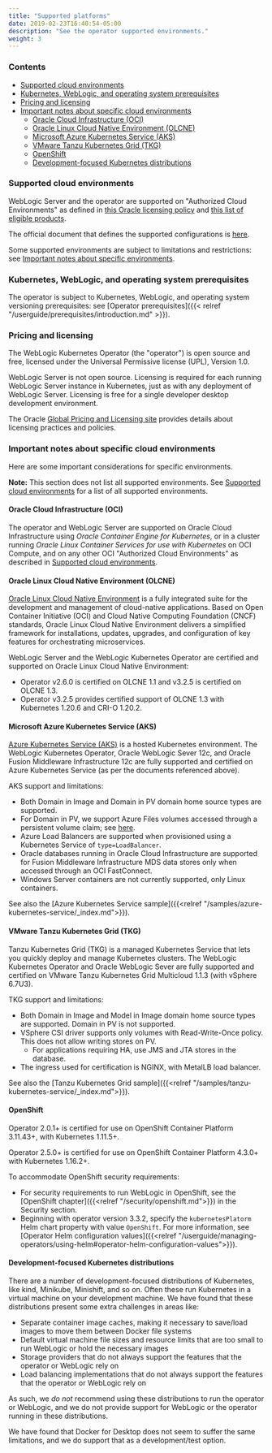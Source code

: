 ```yaml
---
title: "Supported platforms"
date: 2019-02-23T16:40:54-05:00
description: "See the operator supported environments."
weight: 3
---
```


### Contents

- [Supported cloud environments](#supported-cloud-environments)
- [Kubernetes, WebLogic, and operating system prerequisites](#kubernetes-weblogic-and-operating-system-prerequisites)
- [Pricing and licensing](#pricing-and-licensing)
- [Important notes about specific cloud environments](#important-notes-about-specific-cloud-environments)
  - [Oracle Cloud Infrastructure (OCI)](#oracle-cloud-infrastructure-oci)
  - [Oracle Linux Cloud Native Environment (OLCNE)](#oracle-linux-cloud-native-environment-olcne)
  - [Microsoft Azure Kubernetes Service (AKS)](#microsoft-azure-kubernetes-service-aks)
  - [VMware Tanzu Kubernetes Grid (TKG)](#vmware-tanzu-kubernetes-grid-tkg)
  - [OpenShift](#openshift)
  - [Development-focused Kubernetes distributions](#development-focused-kubernetes-distributions)

### Supported cloud environments

WebLogic Server and the operator are supported on "Authorized Cloud Environments" as defined in
[this Oracle licensing policy](https://www.oracle.com/assets/cloud-licensing-070579.pdf) and
[this list of eligible products](http://www.oracle.com/us/corporate/pricing/authorized-cloud-environments-3493562.pdf).

The official document that defines the supported configurations
is [here](https://www.oracle.com/middleware/technologies/ias/oracleas-supported-virtualization.html).

Some supported environments are subject to limitations and restrictions: see
[Important notes about specific environments](#important-notes-about-specific-environments).

### Kubernetes, WebLogic, and operating system prerequisites

The operator is subject to Kubernetes, WebLogic, and operating system versioning prerequisites:
see [Operator prerequisites]({{< relref "/userguide/prerequisites/introduction.md" >}}).

### Pricing and licensing

The WebLogic Kubernetes Operator (the "operator") is open source and free,
licensed under the Universal Permissive license (UPL), Version 1.0.

WebLogic Server is not open source.
Licensing is required for each running WebLogic Server instance in Kubernetes,
just as with any deployment of WebLogic Server.
Licensing is free for a single developer desktop development environment.

The Oracle [Global Pricing and Licensing site](https://www.oracle.com/corporate/pricing/specialty-topics.html)
provides details about licensing practices and policies.

### Important notes about specific cloud environments

Here are some important considerations for specific environments.

**Note:** This section does not list all supported environments.
See [Supported cloud environments](#supported-cloud-environments)
for a list of all supported environments.

#### Oracle Cloud Infrastructure (OCI)

The operator and WebLogic Server are supported on Oracle Cloud
Infrastructure using *Oracle Container Engine for Kubernetes*, or in a cluster running *Oracle Linux
Container Services for use with Kubernetes* on OCI Compute, and on
any other OCI "Authorized Cloud Environments"
as described in [Supported cloud environments](#supported-cloud-environments).

#### Oracle Linux Cloud Native Environment (OLCNE)

[Oracle Linux Cloud Native Environment](https://docs.oracle.com/en/operating-systems/olcne/) is a fully integrated suite for the development and management of cloud-native applications. Based on Open Container Initiative (OCI) and Cloud Native Computing Foundation (CNCF) standards, Oracle Linux Cloud Native Environment delivers a simplified framework for installations, updates, upgrades, and configuration of key features for orchestrating microservices.

WebLogic Server and the WebLogic Kubernetes Operator are certified and supported on Oracle Linux Cloud Native Environment:
- Operator v2.6.0 is certified on OLCNE 1.1 and v3.2.5 is certified on OLCNE 1.3.
- Operator v3.2.5 provides certified support of OLCNE 1.3 with Kubernetes 1.20.6 and CRI-O 1.20.2.

#### Microsoft Azure Kubernetes Service (AKS)

[Azure Kubernetes Service (AKS)](https://docs.microsoft.com/en-us/azure/aks/) is a hosted Kubernetes environment.  The WebLogic Kubernetes
Operator, Oracle WebLogic Sever 12c, and Oracle Fusion Middleware Infrastructure 12c are fully supported and certified on Azure Kubernetes Service (as per the documents
referenced above).

AKS support and limitations:

* Both Domain in Image and Domain in PV domain home source types are supported.  
* For Domain in PV, we support Azure Files volumes accessed through
  a persistent volume claim; see [here](https://docs.microsoft.com/en-us/azure/aks/azure-files-volume).
* Azure Load Balancers are supported when provisioned using a Kubernetes Service of `type=LoadBalancer`.
* Oracle databases running in Oracle Cloud Infrastructure are supported for Fusion Middleware
  Infrastructure MDS data stores only when accessed through an OCI FastConnect.
* Windows Server containers are not currently supported, only Linux containers.

See also the [Azure Kubernetes Service sample]({{<relref "/samples/azure-kubernetes-service/_index.md">}}).

#### VMware Tanzu Kubernetes Grid (TKG)

Tanzu Kubernetes Grid (TKG) is a managed Kubernetes Service that lets you quickly deploy and manage Kubernetes clusters. The WebLogic Kubernetes
Operator and Oracle WebLogic Sever are fully supported and certified on VMware Tanzu Kubernetes Grid Multicloud 1.1.3 (with vSphere 6.7U3).

TKG support and limitations:

* Both Domain in Image and Model in Image domain home source types are supported. Domain in PV is not supported.
* VSphere CSI driver supports only volumes with Read-Write-Once policy. This does not allow writing stores on PV.  
   * For applications requiring HA, use JMS and JTA stores in the database.
* The ingress used for certification is NGINX, with MetalLB load balancer.

See also the [Tanzu Kubernetes Grid sample]({{<relref "/samples/tanzu-kubernetes-service/_index.md">}}).

#### OpenShift

Operator 2.0.1+ is certified for use on OpenShift Container Platform 3.11.43+, with Kubernetes 1.11.5+.  

Operator 2.5.0+ is certified for use on OpenShift Container Platform 4.3.0+ with Kubernetes 1.16.2+.

To accommodate OpenShift security requirements:
- For security requirements to run WebLogic in OpenShift, see the [OpenShift chapter]({{<relref "/security/openshift.md">}}) in the Security section.
- Beginning with operator version 3.3.2, specify the `kubernetesPlatorm` Helm chart property with value `OpenShift`. For more information, see [Operator Helm configuration values]({{<relref "/userguide/managing-operators/using-helm#operator-helm-configuration-values">}}).

#### Development-focused Kubernetes distributions

There are a number of development-focused distributions of Kubernetes, like kind, Minikube, Minishift, and so on.
Often these run Kubernetes in a virtual machine on your development machine.  We have found that these distributions
present some extra challenges in areas like:

* Separate container image caches, making it necessary to save/load images to move them between Docker file systems
* Default virtual machine file sizes and resource limits that are too small to run WebLogic or hold the necessary images
* Storage providers that do not always support the features that the operator or WebLogic rely on
* Load balancing implementations that do not always support the features that the operator or WebLogic rely on

As such, we *do not* recommend using these distributions to run the operator or WebLogic, and we do not
provide support for WebLogic or the operator running in these distributions.

We have found that Docker for Desktop does not seem to suffer the same limitations, and we do support that as a
development/test option.
